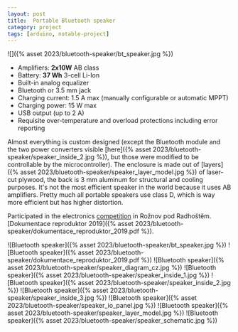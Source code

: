 ```yaml
---
layout: post
title:  Portable Bluetooth speaker
category: project
tags: [arduino, notable-project]
---
```


![]({% asset 2023/bluetooth-speaker/bt_speaker.jpg %})

* Amplifiers: **2x10W** AB class
* Battery: **37 Wh** 3-cell Li-Ion
* Built-in analog equalizer
* Bluetooth or 3.5 mm jack
* Charging current: 1.5 A max (manually configurable or automatic MPPT)
* Charging power: 15 W max
* USB output (up to 2 A)
* Requisite over-temperature and overload protections including error reporting

Almost everything is custom designed (except the Bluetooth module and the two power converters visible [here]({% asset 2023/bluetooth-speaker/speaker_inside_2.jpg %}), but those were modified to be controllable by the microcontroller). The enclosure is made out of [layers]({% asset 2023/bluetooth-speaker/speaker_layer_model.jpg %}) of laser-cut plywood, the back is 3 mm aluminum for structural and cooling purposes. It's not the most efficient speaker in the world because it uses AB amplifiers. Pretty much all portable speakers use class D, which is way more efficient but has higher distortion.

Participated in the electronics [competition](https://www.roznovskastredni.cz/aktuality/mistrovstvi-cr-v-radiotelektronice-deti-a-mladeze-2019) in Rožnov pod Radhoštěm. [Dokumentace reproduktor 2019]({% asset 2023/bluetooth-speaker/dokumentace_reproduktor_2019.pdf %}).

![Bluetooth speaker]({% asset 2023/bluetooth-speaker/bt_speaker.jpg %})
![Bluetooth speaker]({% asset 2023/bluetooth-speaker/dokumentace_reproduktor_2019.pdf %})
![Bluetooth speaker]({% asset 2023/bluetooth-speaker/speaker_diagram_cz.jpg %})
![Bluetooth speaker]({% asset 2023/bluetooth-speaker/speaker_inside_1.jpg %})
![Bluetooth speaker]({% asset 2023/bluetooth-speaker/speaker_inside_2.jpg %})
![Bluetooth speaker]({% asset 2023/bluetooth-speaker/speaker_inside_3.jpg %})
![Bluetooth speaker]({% asset 2023/bluetooth-speaker/speaker_io_panel.jpg %})
![Bluetooth speaker]({% asset 2023/bluetooth-speaker/speaker_layer_model.jpg %})
![Bluetooth speaker]({% asset 2023/bluetooth-speaker/speaker_schematic.jpg %})

